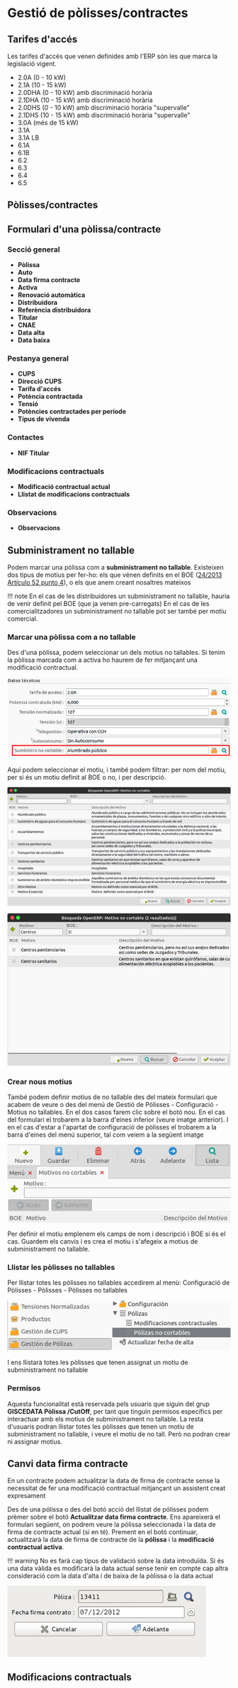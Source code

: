 # Gestió de pòlisses/contractes

## Tarifes d'accés

Les tarifes d'accés que venen definides amb l'ERP són les que marca la legislació
vigent.

- 2.0A (0 - 10 kW)
- 2.1A (10 - 15 kW)
- 2.0DHA (0 - 10 kW) amb discriminació horària
- 2.1DHA (10 - 15 kW) amb discriminació horària
- 2.0DHS (0 - 10 kW) amb discriminació horària "supervalle"
- 2.1DHS (10 - 15 kW) amb discriminació horària "supervalle"
- 3.0A (més de 15 kW)
- 3.1A
- 3.1A LB
- 6.1A
- 6.1B
- 6.2
- 6.3
- 6.4
- 6.5

## Pòlisses/contractes

## Formulari d'una pòlissa/contracte

### Secció general

* **Pòlissa**
* **Auto**
* **Data firma contracte**
* **Activa**
* **Renovació automàtica**
* **Distribuidora**
* **Referència distribuidora**
* **Titular**
* **CNAE**
* **Data alta**
* **Data baixa**

### Pestanya general

* **CUPS**
* **Direcció CUPS**
* **Tarifa d'accés**
* **Potència contractada**
* **Tensió**
* **Potències contractades per període**
* **Tipus de vivenda**

### Contactes

* **NIF Titular**

### Modificacions contractuals

* **Modificació contractual actual**
* **Llistat de modificacions contractuals**

### Observacions

* **Observacions**


## Subministrament no tallable

Podem marcar una pòlissa com a **subministrament no tallable**. Existeixen
dos tipus de motius per fer-ho: els que vénen definits en el BOE
([24/2013 Artículo 52 punto 4](https://www.boe.es/diario_boe/txt.php?id=BOE-A-2013-13645)),
o els que anem creant nosaltres mateixos

!!! note
    En el cas de les distribuidores un subministrament no tallable, hauria
    de venir definit pel BOE (que ja venen pre-carregats)
    En el cas de les comercialitzadores un subministrament no tallable pot ser
    també per motiu comercial.

### Marcar una pòlissa com a no tallable

Des d'una pòlissa, podem seleccionar un dels motius no
tallables. Si tenim la pòlissa marcada com a activa ho haurem de fer mitjançant
una modificació contractual.

![](_static/polisses/BotoSubministramentNoTallable.png)

Aquí podem seleccionar el motiu, i també podem filtrar: per nom del motiu,
per si és un motiu definit al BOE o no, i per descripció.

![](_static/polisses/FormulariMotius.png)

![](_static/polisses/FiltrarMotius.png)

### Crear nous motius

També podem definir motius de no tallable des del mateix formulari que acabem
de veure o des del menú de Gestió de Pòlisses - Configuració - Motius no
tallables.
En el dos casos farem clic sobre el botó nou. En el cas del formulari el
trobarem a la barra d'eines inferior (veure imatge anterior). I en el cas
d'estar a l'apartat de configuració de pòlisses el trobarem a la barra d'eines
del menú superior, tal com veiem a la següent imatge

![](_static/polisses/NouMotiu.png)

Per definir el motiu emplenem els camps de nom i descripció i BOE si és el cas.
Guardem els canvis i es crea el motiu i s'afegeix a motius de subministrament
no tallable.

### Llistar les pòlisses no tallables

Per llistar totes les pòlisses no tallables accedirem al menù: Configuració de
Pòlisses - Pòlisses - Pòlisses no tallables

![](_static/polisses/RutaNoTallables.png)

I ens llistarà totes les pòlisses que tenen assignat un motiu de
subministrament no tallable

### Permisos

Aquesta funcionalitat està reservada pels usuaris que siguin del grup
**GISCEDATA Pòlissa /CutOff**, per tant que tinguin permisos específics per
interactuar amb els motius de subministrament no tallable.
La resta d'usuaris podran llistar totes les pòlisses que tenen un motiu de
subministrament no tallable, i veure el motiu de no tall. Però no podran crear
ni assignar motius.

## Canvi data firma contracte

En un contracte podem actualitzar la data de firma de contracte sense la
necessitat de fer una modificació contractual mitjançant un assistent creat
expresament

Des de una pólissa o des del botó acció del llistat de pólisses podem prèmer
sobre el botó **Actualitzar data firma contracte**. Ens apareixerà el formulari
següent, on podrem veure la pólissa seleccionada i la data de firma
de contracte actual (si en té). Prement en el botó continuar, actualitzarà la
data de firma de contracte de la **pólissa** i la **modificació contractual
activa**.

!!! warning
    No es farà cap tipus de validació sobre la data introduïda. Si és una data
    vàlida es modificarà la data actual sense tenir en compte cap altra
    consideració com la data d'alta i de baixa de la pòlissa o la data actual

![](_static/polisses/WizardDataFirmaContracte.png)

## Modificacions contractuals
